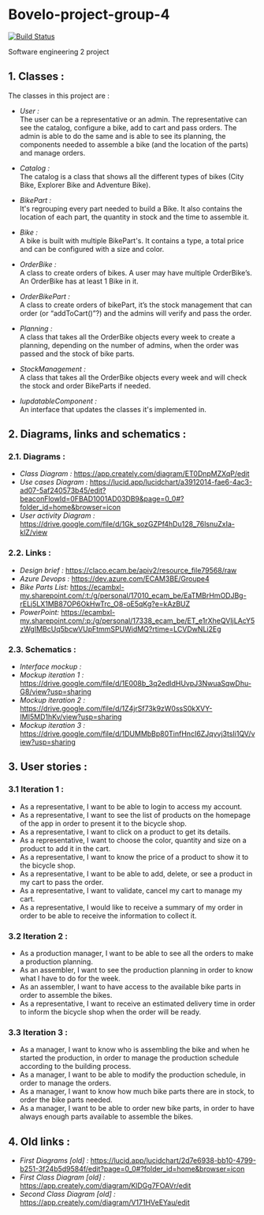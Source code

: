 # **Bovelo-project-group-4** 
[![Build Status](https://dev.azure.com/ECAM3BE/Groupe4/_apis/build/status/wasanico.Bovelo-project-group-4?branchName=main)](https://dev.azure.com/ECAM3BE/Groupe4/_build/latest?definitionId=1&branchName=main)

Software engineering 2 project


## **1. Classes :**  

The classes in this project are :

- *User :*  
The user can be a representative or an admin. The representative can see the catalog, configure a bike, add to cart and pass orders. The admin is able to do the same and is able to see its planning, the components needed to assemble a bike (and the location of the parts) and manage orders.

- *Catalog :*  
The catalog is a class that shows all the different types of bikes (City Bike, Explorer Bike and Adventure Bike).

- *BikePart :*  
It's regrouping every part needed to build a Bike. It also contains the location of each part, the quantity in stock and the time to assemble it.

- *Bike :*  
A bike is built with multiple BikePart's. It contains a type, a total price and can be configured with a size and color.

- *OrderBike :*  
A class to create orders of bikes. A user may have multiple OrderBike’s. An OrderBike has at least 1 Bike in it. 

- *OrderBikePart :*  
A class to create orders of bikePart, it’s the stock management that can order (or “addToCart()”?) and the admins will verify and pass the order.

- *Planning :*  
A class that takes all the OrderBike objects every week to create a planning, depending on the number of admins, when the order was passed and the stock of bike parts.

- *StockManagement :*  
A class that takes all the OrderBike objects every week and will check the stock and order BikeParts if needed. 

- *IupdatableComponent :*  
An interface that updates the classes it's implemented in.


## **2. Diagrams, links and schematics :**  

### **2.1. Diagrams :**  
- *Class Diagram :* https://app.creately.com/diagram/ET0DnpMZXqP/edit
- *Use cases Diagram :* https://lucid.app/lucidchart/a3912014-fae6-4ac3-ad07-5af240573b45/edit?beaconFlowId=0FBAD1001AD03DB9&page=0_0#?folder_id=home&browser=icon
- *User activity Diagram :* https://drive.google.com/file/d/1Gk_sozGZPf4hDu128_76lsnuZxIa-klZ/view  

### **2.2. Links :**  
- *Design brief :* https://claco.ecam.be/apiv2/resource_file79568/raw
- *Azure Devops :* https://dev.azure.com/ECAM3BE/Groupe4  
- *Bike Parts List:* https://ecambxl-my.sharepoint.com/:t:/g/personal/17010_ecam_be/EaTMBrHmODJBg-rELj5LX1MB87OP6OkHwTrc_O8-oE5qKg?e=kAzBUZ
- *PowerPoint:* https://ecambxl-my.sharepoint.com/:p:/g/personal/17338_ecam_be/ET_e1rXheQVIjLAcY5zWgIMBcUq5bcwVUpFtmmSPUWidMQ?rtime=LCVDwNLi2Eg

### **2.3. Schematics :**  
- *Interface mockup :*  
- *Mockup iteration 1 :* https://drive.google.com/file/d/1E008b_3q2edldHUvpJ3NwuaSqwDhu-G8/view?usp=sharing
- *Mockup iteration 2 :* https://drive.google.com/file/d/1Z4jrSf73k9zW0ssS0kXVY-IMI5MD1hKv/view?usp=sharing
- *Mockup iteration 3 :* https://drive.google.com/file/d/1DUMMbBp80TinfHncI6ZJqvvj3tsIi1QV/view?usp=sharing


## **3. User stories :**

###  **3.1 Iteration 1 :**  

- As a representative, I want to be able to login to access my account.  
- As a representative, I want to see the list of products on the homepage of the app in order to present it to the bicycle shop.
- As a representative, I want to click on a product to get its details.
- As a representative, I want to choose the color, quantity and size on a product to add it in the cart.
- As a representative, I want to know the price of a product to show it to the bicycle shop.
- As a representative, I want to be able to add, delete, or see a product in my cart to pass the order.
- As a representative, I want to validate, cancel my cart to manage my cart.
- As a representative, I would like to receive a summary of my order in order to be able to receive the information to collect it.

###  **3.2 Iteration 2 :**  

- As a production manager, I want to be able to see all the orders to make a production planning.
- As an assembler, I want to see the production planning in order to know what I have to do for the week.
- As an assembler, I want to have access to the available bike parts in order to assemble the bikes.
- As a representative, I want to receive an estimated delivery time in order to inform the bicycle shop when the order will be ready.

###  **3.3 Iteration 3 :**  
-	As a manager, I want to know who is assembling the bike and when he started the production, in order to manage the production schedule according to the building process.
-	As a manager, I want to be able to modify the production schedule, in order to manage the orders.
-	As a manager, I want to know how much bike parts there are in stock, to order the bike parts needed.
-	As a manager, I want to be able to order new bike parts, in order to have always enough parts available to assemble the bikes.

## **4. Old links :**  

- *First Diagrams [old] :* https://lucid.app/lucidchart/2d7e6938-bb10-4799-b251-3f24b5d9584f/edit?page=0_0#?folder_id=home&browser=icon  
- *First Class Diagram [old] :* https://app.creately.com/diagram/KlDGg7FOAVr/edit
- *Second Class Diagram [old] :* https://app.creately.com/diagram/V171HVeEYau/edit

